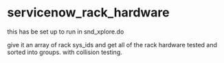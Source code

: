 # servicenow_rack_hardware

this has be set up to run in snd_xplore.do

give it an array of rack sys_ids and get all of the rack hardware tested and sorted into groups. with collision testing.